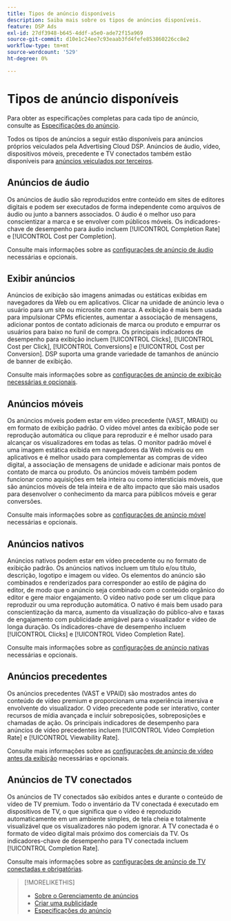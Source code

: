 ```yaml
---
title: Tipos de anúncio disponíveis
description: Saiba mais sobre os tipos de anúncios disponíveis.
feature: DSP Ads
exl-id: 27df3948-b645-4ddf-a5e0-ade72f15a969
source-git-commit: d10e1c24ee7c93eaab3fd4fefe853860226cc8e2
workflow-type: tm+mt
source-wordcount: '529'
ht-degree: 0%

---
```


# Tipos de anúncio disponíveis

Para obter as especificações completas para cada tipo de anúncio, consulte as [Especificações do anúncio](/help/dsp/assets/ad-specs.pdf).

Todos os tipos de anúncios a seguir estão disponíveis para anúncios próprios veiculados pela Advertising Cloud DSP. Anúncios de áudio, vídeo, dispositivos móveis, precedente e TV conectados também estão disponíveis para [anúncios veiculados por terceiros](/help/dsp/campaign-management/ads/ad-create-third-party.md).

## Anúncios de áudio

Os anúncios de áudio são reproduzidos entre conteúdo em sites de editores digitais e podem ser executados de forma independente como arquivos de áudio ou junto a banners associados. O áudio é o melhor uso para conscientizar a marca e se envolver com públicos móveis. Os indicadores-chave de desempenho para áudio incluem [!UICONTROL Completion Rate] e [!UICONTROL Cost per Completion].

Consulte mais informações sobre as [configurações de anúncio de áudio](ad-settings-audio.md) necessárias e opcionais.

## Exibir anúncios

Anúncios de exibição são imagens animadas ou estáticas exibidas em navegadores da Web ou em aplicativos. Clicar na unidade de anúncio leva o usuário para um site ou microsite com marca. A exibição é mais bem usada para impulsionar CPMs eficientes, aumentar a associação de mensagens, adicionar pontos de contato adicionais de marca ou produto e empurrar os usuários para baixo no funil de compra. Os principais indicadores de desempenho para exibição incluem [!UICONTROL Clicks], [!UICONTROL Cost per Click], [!UICONTROL Conversions] e [!UICONTROL Cost per Conversion]. DSP suporta uma grande variedade de tamanhos de anúncio de banner de exibição.

Consulte mais informações sobre as [configurações de anúncio de exibição necessárias e opcionais](ad-settings-display.md).

## Anúncios móveis

Os anúncios móveis podem estar em vídeo precedente (VAST, MRAID) ou em formato de exibição padrão. O vídeo móvel antes da exibição pode ser reprodução automática ou clique para reproduzir e é melhor usado para alcançar os visualizadores em todas as telas. O monitor padrão móvel é uma imagem estática exibida em navegadores da Web móveis ou em aplicativos e é melhor usado para complementar as compras de vídeo digital, a associação de mensagens de unidade e adicionar mais pontos de contato de marca ou produto. Os anúncios móveis também podem funcionar como aquisições em tela inteira ou como intersticiais móveis, que são anúncios móveis de tela inteira e de alto impacto que são mais usados para desenvolver o conhecimento da marca para públicos móveis e gerar conversões.

Consulte mais informações sobre as [configurações de anúncio móvel](ad-settings-mobile.md) necessárias e opcionais.

## Anúncios nativos

Anúncios nativos podem estar em vídeo precedente ou no formato de exibição padrão. Os anúncios nativos incluem um título e/ou título, descrição, logotipo e imagem ou vídeo. Os elementos do anúncio são combinados e renderizados para corresponder ao estilo de página do editor, de modo que o anúncio seja combinado com o conteúdo orgânico do editor e gere maior engajamento. O vídeo nativo pode ser um clique para reproduzir ou uma reprodução automática. O nativo é mais bem usado para conscientização da marca, aumento da visualização do público-alvo e taxas de engajamento com publicidade amigável para o visualizador e vídeo de longa duração. Os indicadores-chave de desempenho incluem [!UICONTROL Clicks] e [!UICONTROL Video Completion Rate].

Consulte mais informações sobre as [configurações de anúncio nativas](ad-settings-native.md) necessárias e opcionais.

## Anúncios precedentes

Os anúncios precedentes (VAST e VPAID) são mostrados antes do conteúdo de vídeo premium e proporcionam uma experiência imersiva e envolvente do visualizador. O vídeo precedente pode ser interativo, conter recursos de mídia avançada e incluir sobreposições, sobreposições e chamadas de ação. Os principais indicadores de desempenho para anúncios de vídeo precedentes incluem [!UICONTROL Video Completion Rate] e [!UICONTROL Viewability Rate].

Consulte mais informações sobre as [configurações de anúncio de vídeo antes da exibição](ad-settings-pre-roll.md) necessárias e opcionais.

## Anúncios de TV conectados

Os anúncios de TV conectados são exibidos antes e durante o conteúdo de vídeo de TV premium. Todo o inventário da TV conectada é executado em dispositivos de TV, o que significa que o vídeo é reproduzido automaticamente em um ambiente simples, de tela cheia e totalmente visualizável que os visualizadores não podem ignorar. A TV conectada é o formato de vídeo digital mais próximo dos comerciais da TV. Os indicadores-chave de desempenho para TV conectada incluem [!UICONTROL Completion Rate].

Consulte mais informações sobre as [configurações de anúncio de TV conectadas e obrigatórias](ad-settings-connected-tv.md).

>[!MORELIKETHIS]
>
>* [Sobre o Gerenciamento de anúncios](ad-about.md)
>* [Criar uma publicidade](ad-create.md)
>* [Especificações do anúncio](/help/dsp/assets/ad-specs.pdf)

